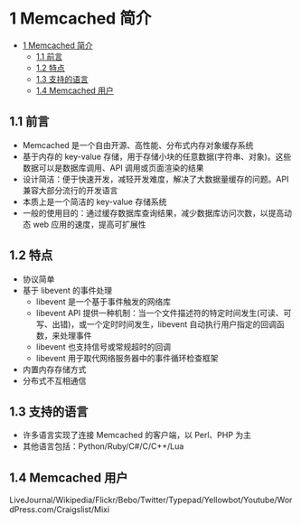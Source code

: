 # 1 Memcached 简介

- [1 Memcached 简介](#1-memcached-%E7%AE%80%E4%BB%8B)
  - [1.1 前言](#11-%E5%89%8D%E8%A8%80)
  - [1.2 特点](#12-%E7%89%B9%E7%82%B9)
  - [1.3 支持的语言](#13-%E6%94%AF%E6%8C%81%E7%9A%84%E8%AF%AD%E8%A8%80)
  - [1.4 Memcached 用户](#14-memcached-%E7%94%A8%E6%88%B7)

## 1.1 前言

- Memcached 是一个自由开源、高性能、分布式内存对象缓存系统
- 基于内存的 key-value 存储，用于存储小块的任意数据(字符串、对象)。这些数据可以是数据库调用、API 调用或页面渲染的结果
- 设计简洁：便于快速开发，减轻开发难度，解决了大数据量缓存的问题。API 兼容大部分流行的开发语言
- 本质上是一个简洁的 key-value 存储系统
- 一般的使用目的：通过缓存数据库查询结果，减少数据库访问次数，以提高动态 web 应用的速度，提高可扩展性

## 1.2 特点

- 协议简单
- 基于 libevent 的事件处理
  - libevent 是一个基于事件触发的网络库
  - libevent API 提供一种机制：当一个文件描述符的特定时间发生(可读、可写、出错)，或一个定时时间发生，libevent 自动执行用户指定的回调函数，来处理事件
  - libevent 也支持信号或常规超时的回调
  - libevent 用于取代网络服务器中的事件循环检查框架
- 内置内存存储方式
- 分布式不互相通信

## 1.3 支持的语言

- 许多语言实现了连接 Memcached 的客户端，以 Perl、PHP 为主
- 其他语言包括：Python/Ruby/C#/C/C++/Lua

## 1.4 Memcached 用户

LiveJournal/Wikipedia/Flickr/Bebo/Twitter/Typepad/Yellowbot/Youtube/WordPress.com/Craigslist/Mixi
